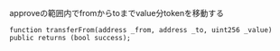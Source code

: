 approveの範囲内でfromからtoまでvalue分tokenを移動する
```solidity
function transferFrom(address _from, address _to, uint256 _value) public returns (bool success);
```